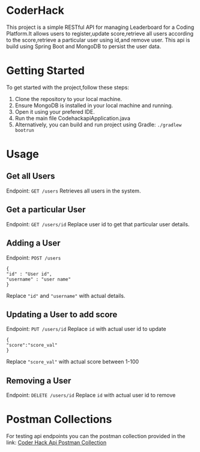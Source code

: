 # CoderHack
This project is a simple RESTful API for managing Leaderboard for a Coding Platform.It allows users to register,update score,retrieve all users according to the score,retrieve a particular user using id,and remove user.
This api is build using Spring Boot and MongoDB to persist the user data.

# Getting Started
To get started with the project,follow these steps:

1. Clone the repository to your local machine.
2. Ensure MongoDB is installed in your local machine and running.
3. Open it using your prefered IDE.
4. Run the main file CodehackapiApplication.java
5. Alternatively, you can build and run project using Gradle: `./gradlew bootrun`

# Usage
## Get all Users
Endpoint: `GET /users`
Retrieves all users in the system.

## Get a particular User
Endpoint: `GET /users/id`
Replace user id to get that particular user details.

## Adding a User
Endpoint: `POST /users`
```
{
"id" : "User id",
"username" : "user name"
}
```
Replace `"id"` and `"username"` with actual details.

## Updating a User to add score
Endpoint: `PUT /users/id`
Replace `id` with actual user id to update
```
{
"score":"score_val"
}
```
Replace `"score_val"` with actual score between 1-100

## Removing a User 
Endpoint: `DELETE /users/id` 
Replace `id` with actual user id to remove

# Postman Collections
For testing api endpoints you can the postman collection provided in the link:
[Coder Hack Api Postman Collection](https://elements.getpostman.com/redirect?entityId=33792984-88bdcba5-b689-44af-8f45-a897780e4b11&entityType=collection)
